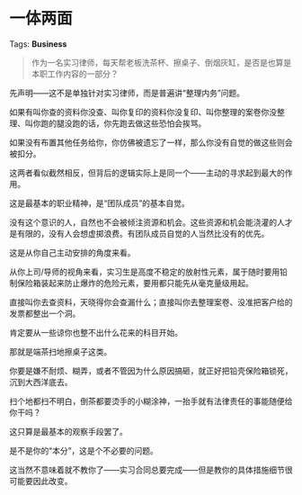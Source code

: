 # 一体两面

Tags: **Business**

> 作为一名实习律师，每天帮老板洗茶杯、擦桌子、倒烟灰缸，是否是也算是本职工作内容的一部分？



先声明——这不是单独针对实习律师，而是普遍讲“整理内务”问题。

如果有叫你查的资料你没查、叫你复印的资料你没复印、叫你整理的案卷你没整理、叫你跑的腿没跑的话，你先跑去做这些恐怕会挨骂。

如果没有布置其他任务给你，你仿佛被遗忘了一样，那么你没有自觉的做这些则会被扣分。

这两者看似截然相反，但背后的逻辑实际上是同一个——主动的寻求起到最大的作用。

这是最基本的职业精神，是“团队成员”的基本自觉。

没有这个意识的人，自然也不会被倾注资源和机会。这些资源和机会能浇灌的人才是有限的，没有人会想虚掷浪费。有团队成员自觉的人当然比没有的优先。

这是从你自己主动安排的角度来看。

从你上司/导师的视角来看，实习生是高度不稳定的放射性元素，属于随时要用铅制保险箱装起来防止爆炸的危险元素，要用都只能先从毫克量级用起。

直接叫你去查资料，天晓得你会查漏什么；直接叫你去整理案卷、没准把客户给的发票都整出一个洞。

肯定要从一些谅你也整不出什么花来的科目开始。

那就是端茶扫地擦桌子这类。

你要是嫌不耐烦、糊弄，或者不管因为什么原因搞砸，就正好把铅壳保险箱锁死，沉到大西洋底去。

扫个地都扫不明白，倒茶都要烫手的小糊涂神，一抬手就有法律责任的事能随便给你干吗？

这只算是最基本的观察手段罢了。

是不是你的“本分”，这是个不必要的问题。

这当然不意味着就不教你了——实习合同总要完成——但是教你的具体措施细节很可能要因此改变。



